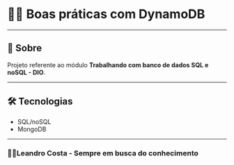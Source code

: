 # 👨‍🎓 Boas práticas com DynamoDB

---

## 👀 Sobre

Projeto referente ao módulo **Trabalhando com banco de dados SQL e noSQL - DIO**.

---

## 🛠 Tecnologias

- SQL/noSQL
- MongoDB

---

### 🐱‍🏍Leandro Costa - Sempre em busca do conhecimento
